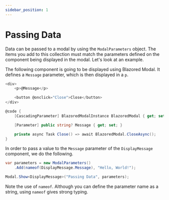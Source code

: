 ```yaml
---
sidebar_position: 1
---
```


# Passing Data
Data can be passed to a modal by using the `ModalParameters` object. The items you add to this collection must match the parameters defined on the component being displayed in the modal. Let's look at an example.

The following component is going to be displayed using Blazored Modal. It defines a `Message` parameter, which is then displayed in a `p`.

```csharp title="DisplayMessage.razor"
<div>
    <p>@Message</p>

    <button @onclick="Close">Close</button>
</div>

@code {
    [CascadingParameter] BlazoredModalInstance BlazoredModal { get; set; } = default!;

    [Parameter] public string? Message { get; set; }

    private async Task Close() => await BlazoredModal.CloseAsync();
}
```

In order to pass a value to the `Message` parameter of the `DisplayMessage` component, we do the following.

```csharp
var parameters = new ModalParameters()
    .Add(nameof(DisplayMessage.Message), "Hello, World!");

Modal.Show<DisplayMessage>("Passing Data", parameters);
```

Note the use of `nameof`. Although you can define the parameter name as a string, using `nameof` gives strong typing.